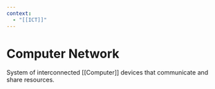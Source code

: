 ```yaml
---
context:
  - "[[ICT]]"
---
```


# Computer Network

System of interconnected [[Computer]] devices that communicate and share resources.
